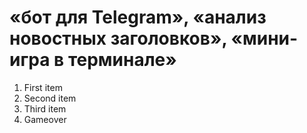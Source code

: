 # «бот для Telegram», «анализ новостных заголовков», «мини-игра в терминале»
1. First item
2. Second item
3. Third item
4. Gameover


